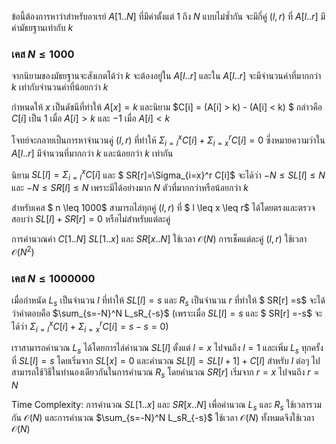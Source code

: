 ข้อนี้ต้องการหาว่าสำหรับอาเรย์ $A[1..N]$ ที่มีค่าตั้งแต่ $1$ ถึง $N$ แบบไม่ซ้ำกัน จะมีกี่คู่ $(l,r)$ ที่ $A[l..r]$ มีค่ามัธยฐานเท่ากับ $k$ 

### เคส $N \leq 1000$

จากนิยามของมัธยฐานจะสังเกตได้ว่า $k$ จะต้องอยู่ใน $A[l..r]$ และใน $A[l..r]$ จะมีจำนวนค่าที่มากกว่า $k$ เท่ากับจำนวนค่าที่น้อยกว่า $k$ 

กำหนดให้ $x$ เป็นดัชนีที่ทำให้ $A[x]=k$ และนิยาม $C[i] = (A[i] > k) - (A[i] < k) $ กล่าวคือ $C[i]$ เป็น $1$ เมื่อ $A[i] >k$ และ $-1$ เมื่อ $A[i] <k$

โจทย์จะกลายเป็นการหาจำนวนคู่ $(l,r)$ ที่ทำให้ $\Sigma_{i=l}^{x} C[i] + \Sigma_{i=x}^r C[i]= 0$ ซึ่งหมายความว่าใน $A[l..r]$ มีจำนวนที่มากกว่า $k$ และน้อยกว่า $k$ เท่ากัน 

นิยาม $SL[l]=\Sigma_{i=l}^{x} C[i]$ และ $ SR[r]=\Sigma_{i=x}^r C[i]$ จะได้ว่า $-N \leq SL[l] \leq N$ และ $-N \leq SR[l] \leq N$ เพราะมีได้อย่างมาก $N$ ตัวที่มากกว่าหรือน้อยกว่า $k$

สำหรับเคส $ n \leq 1000$ สามารถไล่ทุกคู่ $(l,r)$ ที่ $ l \leq x \leq r$ ได้โดยตรงและตรวจสอบว่า $SL[l] + SR[r] =0$ หรือไม่สำหรับแต่ละคู่

การคำนวณค่า $C[1..N]$ $SL[1..x]$ และ $SR[x..N]$ ใช้เวลา $\mathcal{O}(N)$ การเช็คแต่ละคู่ $(l,r)$ ใช้เวลา $\mathcal{O}(N^2)$

### เคส $N \leq 1000000$

เมื่อกำหนัด $L_s$ เป็นจำนวน $l$ ที่ทำให้ $SL[l]=s$ และ $R_s$ เป็นจำนวน $r$ ที่ทำให้ $ SR[r] =s$ จะได้ว่าคำตอบคือ $\sum_{s=-N}^N L_sR_{-s}$ (เพราะเมื่อ  $SL[l] =s$ และ $ SR[r] =-s$ จะได้ว่า $\Sigma_{i=l}^{x} C[i] + \Sigma_{i=x}^r C[i]= s - s = 0$)

เราสามารถคำนวณ $L_s$ ได้โดยการไล่คำนวณ $SL[l]$  ตั้งแต่ $l=x$ ไปจนถึง $l=1$ และเพิ่ม $L_s$ ทุกครั้งที่ $SL[l] = s$ โดยเริ่มจาก $SL[x] = 0$ และคำนวณ $SL[l] = SL[l+1] + C[l]$ สำหรับ $l$ ต่อๆ ไป สามารถใช้วิธีในทำนองเดียวกันในการคำนวณ $R_s$ โดยคำนวณ $SR[r]$ เริ่มจาก $r=x$ ไปจนถึง $r=N$ 

Time Complexity: การคำนวณ $SL[1..x]$ และ $SR[x..N]$ เพื่อคำนวณ $L_s$ และ $R_s$ ใช้เวลารวมกัน $\mathcal{O}(N)$ และการคำนวณ $\sum_{s=-N}^N L_sR_{-s}$ ใช้เวลา $\mathcal{O}(N)$ ทั้งหมดจึงใช้เวลา $\mathcal{O}(N)$
